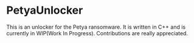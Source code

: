 # PetyaUnlocker
This is an unlocker for the Petya ransomware. It is written in C++ and is currently in WIP(Work In Progress). Contributions are really appreciated.
